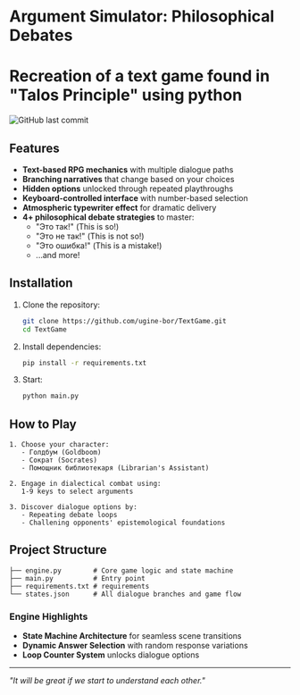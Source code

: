 # Argument Simulator: Philosophical Debates
# Recreation of a text game found in "Talos Principle" using python 

![GitHub last commit](https://img.shields.io/github/last-commit/ugine-bor/TextGame)

## Features

- **Text-based RPG mechanics** with multiple dialogue paths
- **Branching narratives** that change based on your choices
- **Hidden options** unlocked through repeated playthroughs
- **Keyboard-controlled interface** with number-based selection
- **Atmospheric typewriter effect** for dramatic delivery
- **4+ philosophical debate strategies** to master:
  - "Это так!" (This is so!)
  - "Это не так!" (This is not so!)
  - "Это ошибка!" (This is a mistake!)
  - ...and more!

## Installation

1. Clone the repository:
   ```bash
   git clone https://github.com/ugine-bor/TextGame.git
   cd TextGame
   ```
2. Install dependencies:
   ```bash
   pip install -r requirements.txt
   ```
3. Start:
   ```bash
   python main.py
   ```

## How to Play

```text
1. Choose your character:
   - Голдбум (Goldboom)
   - Сократ (Socrates)
   - Помощник библиотекаря (Librarian's Assistant)

2. Engage in dialectical combat using:
   1-9 keys to select arguments

3. Discover dialogue options by:
   - Repeating debate loops
   - Challening opponents' epistemological foundations
```

## Project Structure

```text
├── engine.py        # Core game logic and state machine
├── main.py          # Entry point
├── requirements.txt # requirements
└── states.json      # All dialogue branches and game flow
```

### Engine Highlights
- **State Machine Architecture** for seamless scene transitions
- **Dynamic Answer Selection** with random response variations
- **Loop Counter System** unlocks dialogue options

---
*"It will be great if we start to understand each other."*
